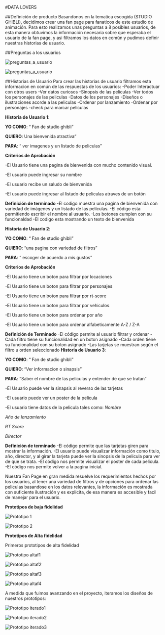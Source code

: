 #DATA LOVERS

##Definición de producto
Basandonos en la tematica escogida (STUDIO GHIBLI), decidimos crear una fan page para fanaticos de este
estudio de animación. Para esto realizamos unas preguntas a 8 posibles usuarios, de esta manera obtuvimos la información necesaria sobre que esperaba el usuario de la fan page, y asi filtramos los datos en común y pudimos definir nuestras historias de usuario.

##Preguntas a los usuarios

![preguntas_a_usuario](imagepu.png)

![preguntas_a_usuario](imagepuu.png)

##Historias de Usuario
Para crear las historias de usuario filtramos esta informacion en común de las respuestas de los usuarios:
-Poder Interactuar con otros users
-Ver datos curiosos
-Sinopsis de las peliculas
-Ver todos los personajes de las peliculas
-Datos de los personajes
-Diseños o ilustraciones acorde a las peliculas
-Ordenar por lanzamiento
-Ordenar por personajes
-check para marcar peliculas 

**Historia de Usuario 1**:

**YO COMO**:  “ Fan  de studio ghibli”

**QUIERO**: Una bienvenida atractiva”

**PARA**: “ ver imagenes y un listado de peliculas”

**Criterios de Aprobación**

-El Usuario tiene una pagina de bienvenida con mucho contenido visual.

-El usuario puede ingresar su nombre

-El usuario recibe un saludo de bienvenida

-El usuario puede ingresar al listado de peliculas atraves de un botón

**Definición de terminado**
-El codigo muestra una pagina de bienvenida con variedad de imágenes y un listado de las películas.
-El código esta permitiendo escribir el nombre al usuario.
-Los botones cumplen con su funcionaldad
-El codigo esta mostrando un texto de bienvenida

**Historia de Usuario 2**:

**YO COMO**:  “ Fan  de studio ghibli”

**QUIERO**: “una pagina con variedad de filtros”

**PARA**: “ escoger de acuerdo a mis gustos”

**Criterios de Aprobación**

-El Usuario tiene un boton para filtrar por locaciones

-El Usuario tiene un boton para filtrar por personajes

-El Usuario tiene un boton para filtrar por rt-score

-El Usuario tiene un boton para filtrar por vehiculos

-El Usuario tiene un boton para ordenar por año

-El Usuario tiene un boton para ordenar alfabeticamente A-Z / Z-A

**Definición de Terminado**
-El código permite al usuario filtrar y ordenar
-Cada filtro tiene su funcionalidad en un boton asignado
-Cada orden tiene su funcionalidad con su boton asignado
-Las tarjetas se muestran según el filtro u orden seleccionado
**Historia de Usuario 3**:

**YO COMO**:  “ Fan  de studio ghibli”

**QUIERO**: “Ver informacion o sinapsis”

**PARA**: “Saber el nombre de las peliculas y entender de que se tratan”

-El Usuario puede ver la sinapsis al reverso de las tarjetas

-El usuario puede ver un poster de la pelicula

-El usuario tiene datos de la pelicula tales como:
*Nombre*

*Año de lanzamiento*

*RT Score*

*Director*

**Definición de terminado**
-El código permite que las tarjetas giren para mostrar la información.
-El usuario puede visualizar información como titulo, año, director, y al girar la tarjeta puede ver la sinopsis de la pelicula para ver de que se trata.
-El código nos permite visualizar el poster de cada pelicula.
-El código nos permite volver a la pagina inicial.

Nuestra Fan Page en gran medida resuelve los requerimientos hechos por los usuarios, al tener una variedad de filtros y de opciones para ordenar las peliculas basandose en los datos relevantes, la información es mostrada con suficiente ilustración y es explicita, de esa manera es accesible y facil de manejar para el usuario.

**Prototipos de baja fidelidad**


![Prototipo 1 ](prototipob1.jpg)


![Prototipo 2](prototipob2.jpg)

**Prototipos de Alta fidelidad**

Primeros prototipos de alta fidelidad

![Prototipo altaf1](prototipoa1.jpg)

![Prototipo altaf2](prototipoa2.jpg)

![Prototipo altaf3](prototipoa3.jpg)

![Prototipo altaf4](prototipoa4.jpg)

A medida que fuimos avanzando en el proyecto, iteramos los diseños de nuestros prototipos:

![Prototipo iterado1](prototipoi1.jpg)

![Prototipo iterado2](prototipoi2.jpg)

![Prototipo iterado3](prototipoi3.jpg)




 




